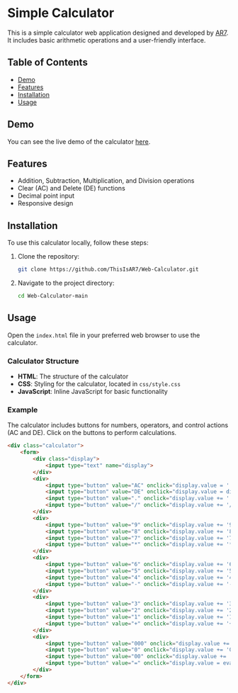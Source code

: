 # Simple Calculator

This is a simple calculator web application designed and developed by [AR7](https://arvinrezaei.com/). It includes basic arithmetic operations and a user-friendly interface.

## Table of Contents

- [Demo](#demo)
- [Features](#features)
- [Installation](#installation)
- [Usage](#usage)

## Demo

You can see the live demo of the calculator [here](https://webcalculator-ar7.netlify.app/).

## Features

- Addition, Subtraction, Multiplication, and Division operations
- Clear (AC) and Delete (DE) functions
- Decimal point input
- Responsive design

## Installation

To use this calculator locally, follow these steps:

1. Clone the repository:
    ```sh
    git clone https://github.com/ThisIsAR7/Web-Calculator.git
    ```
2. Navigate to the project directory:
    ```sh
    cd Web-Calculator-main
    ```

## Usage

Open the `index.html` file in your preferred web browser to use the calculator.

### Calculator Structure

- **HTML**: The structure of the calculator
- **CSS**: Styling for the calculator, located in `css/style.css`
- **JavaScript**: Inline JavaScript for basic functionality

### Example

The calculator includes buttons for numbers, operators, and control actions (AC and DE). Click on the buttons to perform calculations.

```html
<div class="calculator">
    <form>
        <div class="display">
            <input type="text" name="display">
        </div>
        <div>
            <input type="button" value="AC" onclick="display.value = '' " class="operator">
            <input type="button" value="DE" onclick="display.value = display.value.toString().slice(0,-1)" class="operator">
            <input type="button" value="." onclick="display.value += '.' " class="operator">
            <input type="button" value="/" onclick="display.value += '/' " class="operator">
        </div>
        <div>
            <input type="button" value="9" onclick="display.value += '9' ">
            <input type="button" value="8" onclick="display.value += '8' ">
            <input type="button" value="7" onclick="display.value += '7' ">
            <input type="button" value="*" onclick="display.value += '*' " class="operator">
        </div>
        <div>
            <input type="button" value="6" onclick="display.value += '6' ">
            <input type="button" value="5" onclick="display.value += '5' ">
            <input type="button" value="4" onclick="display.value += '4' ">
            <input type="button" value="-" onclick="display.value += '-' " class="operator">
        </div>
        <div>
            <input type="button" value="3" onclick="display.value += '3' ">
            <input type="button" value="2" onclick="display.value += '2' ">
            <input type="button" value="1" onclick="display.value += '1' ">
            <input type="button" value="+" onclick="display.value += '+' " class="operator">
        </div>
        <div>
            <input type="button" value="000" onclick="display.value += '000' ">
            <input type="button" value="0" onclick="display.value += '0' ">
            <input type="button" value="00" onclick="display.value += '00' ">
            <input type="button" value="=" onclick="display.value = eval(display.value)" class="operator">
        </div>
    </form>
</div>
